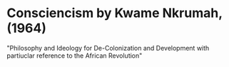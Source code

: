 # Consciencism by Kwame Nkrumah, (1964)
"Philosophy and Ideology for De-Colonization and Development with partiuclar reference to the African Revolution"


